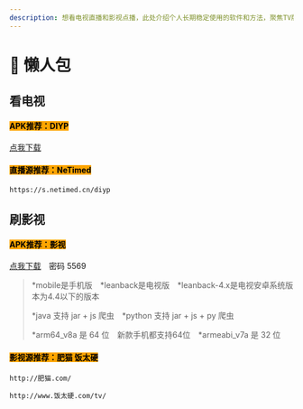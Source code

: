 ```yaml
---
description: 想看电视直播和影视点播，此处介绍个人长期稳定使用的软件和方法，聚焦TV版。
---
```


# 🚩 懒人包

## 看电视

#### <mark style="background-color:orange;">APK推荐：DIYP</mark>

[点我下载](https://www.right.com.cn/forum/thread-8280295-1-1.html)

#### <mark style="background-color:orange;">直播源推荐：NeTimed</mark>

```
https://s.netimed.cn/diyp
```

## 刷影视

#### <mark style="background-color:orange;">APK推荐：影视</mark>

[点我下载](https://fatcat2023.lanzoum.com/b04drxm4j)　密码 5569

> \*mobile是手机版　\*leanback是电视版　\*leanback-4.x是电视安卓系统版本为4.4以下的版本
>
> \*java 支持 jar + js 爬虫　\*python 支持 jar + js + py 爬虫
>
> \*arm64\_v8a 是 64 位　新款手机都支持64位　\*armeabi\_v7a 是 32 位

#### <mark style="background-color:orange;">影视源推荐：肥猫 饭太硬</mark>

```
http://肥猫.com/
```

```
http://www.饭太硬.com/tv/
```
